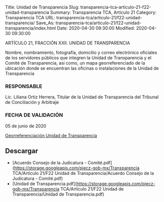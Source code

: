 Title: Unidad de Transparencia
Slug: transparencia-tca-articulo-21-f22-unidad-transparencia
Summary: Transparencia TCA, Artículo 21
Category: Transparencia TCA
URL: transparencia-tca/articulo-21/f22-unidad-transparencia/
Save_As: transparencia-tca/articulo-21/f22-unidad-transparencia/index.html
Date: 2020-04-30 09:30:00
Modified: 2020-04-30 09:30:00


ARTÍCULO 21, FRACCIÓN XXII. UNIDAD DE TRANSPARENCIA

Nombre, nombramiento, fotografía, domicilio y correo electrónico oficiales de los servidores públicos que integren la Unidad de Transparencia y el Comité de Transparencia, así como, un mapa georreferenciado de la ubicación donde se encuentran las oficinas o instalaciones de la Unidad de Transparencia

### RESPONSABLE

Lic. Liliana Ortiz Herrera, Titular de la Unidad de Transparencia del Tribunal de Conciliación y Arbitraje

### FECHA DE VALIDACIÓN

05 de junio de 2020

[Georreferenciación Unidad de Transparencia](https://www.google.com.mx/maps/place/25%C2%B027'21.6%22N+100%C2%B059'08.8%22W/@25.4559972,-100.9857897,3a,75y,239.17h,90t/data=!3m7!1e1!3m5!1sW4SFnwiHKXRBAzQ5bLIWlw!2e0!6s%2F%2Fgeo1.ggpht.com%2Fcbk%3Fpanoid%3DW4SFnwiHKXRBAzQ5bLIWlw%26output%3Dthumbnail%26cb_client%3Dmaps_sv.tactile.gps%26thumb%3D2%26w%3D203%26h%3D100%26yaw%3D239.16675%26pitch%3D0%26thumbfov%3D100!7i16384!8i8192!4m6!3m5!1s0x0:0x0!7e2!8m2!3d25.4559846!4d-100.9857878)


## Descargar


* [Acuerdo Consejo de la Judicatura -  Comité.pdf](https://storage.googleapis.com/pjecz-gob-mx/Transparencia TCA/Artículo 21/F22 Unidad de Transparencia/Acuerdo Consejo de la Judicatura -  Comité.pdf)
* [Unidad de Transparencia.pdf](https://storage.googleapis.com/pjecz-gob-mx/Transparencia TCA/Artículo 21/F22 Unidad de Transparencia/Unidad de Transparencia.pdf)


